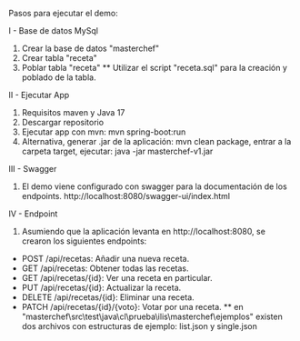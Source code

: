 Pasos para ejecutar el demo:

I - Base de datos MySql
1.	Crear la base de datos "masterchef"
2.	Crear tabla "receta"
3.	Poblar tabla "receta"
   ** Utilizar el script "receta.sql" para la creación y poblado de la tabla.
   
II - Ejecutar App
1.	Requisitos maven y Java 17
2.	Descargar repositorio
3.	Ejecutar app con mvn: mvn spring-boot:run
4.	Alternativa, generar .jar de la aplicación: mvn clean package, entrar a la carpeta target, ejecutar: java -jar masterchef-v1.jar
   
III - Swagger
1.	El demo viene configurado con swagger para la documentación de los endpoints. http://localhost:8080/swagger-ui/index.html
   
IV - Endpoint
1.	Asumiendo que la aplicación levanta en http://localhost:8080, se crearon los siguientes endpoints:
  -  POST /api/recetas: Añadir una nueva receta.
  -  GET /api/recetas: Obtener todas las recetas.
  -  GET /api/recetas/{id}: Ver una receta en particular.
  -  PUT /api/recetas/{id}: Actualizar la receta.
  -  DELETE /api/recetas/{id}: Eliminar una receta.
  -  PATCH /api/recetas/{id}/{voto}: Votar por una receta.
** en "masterchef\src\test\java\cl\prueba\ilis\masterchef\ejemplos" existen dos archivos con estructuras de ejemplo: list.json y single.json
